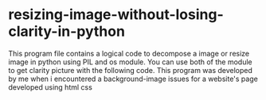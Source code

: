 # resizing-image-without-losing-clarity-in-python
This program file contains a logical code to decompose a image or resize image in python using PIL and os module.
You can use both of the module to get clarity picture with the following code.
This program was developed by me when i encountered a background-image issues for a website's page developed using html css
